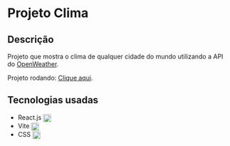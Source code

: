 <h1>Projeto Clima</h1>
<h2>Descrição</h2>
<p>Projeto que mostra o clima de qualquer cidade do mundo utilizando a API do <a href="https://openweathermap.org/">OpenWeather</a>. </p>
<p>Projeto rodando: <a href="https://clima-kappa-six.vercel.app">Clique aqui</a>.</p>
<h2>Tecnologias usadas</h2>
<ul>
<li>React.js  <img  align = "center" height = "18" width = "18" src="https://cdn.jsdelivr.net/gh/devicons/devicon@latest/icons/react/react-original.svg"/></li>
<li>Vite <img align = "center" height = "18" width = "18" src="https://cdn.jsdelivr.net/gh/devicons/devicon@latest/icons/vitejs/vitejs-original.svg" /> </li>
<li>CSS <img align = "center" height = "18" width = "18" src="https://cdn.jsdelivr.net/gh/devicons/devicon@latest/icons/css3/css3-original.svg" /></li>
</ul>
